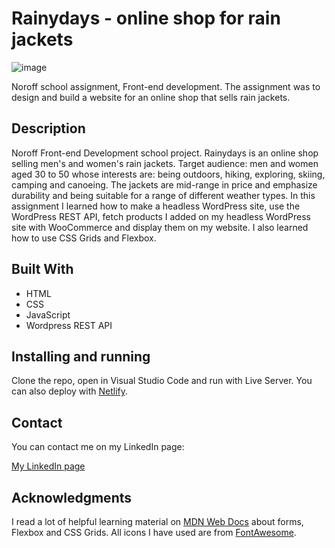 # Rainydays - online shop for rain jackets

![image](https://raw.githubusercontent.com/toratapp/teidsvag-portfolio/main/images/rainydays-home-web.jpg)

Noroff school assignment, Front-end development. The assignment was to design and build a website for an online shop that sells rain jackets.


## Description

Noroff Front-end Development school project. Rainydays is an online shop selling men's and women's rain jackets. Target audience: men and women aged 30 to 50 whose interests are: being outdoors, hiking, exploring, skiing, camping and canoeing. The jackets are mid-range in price and emphasize durability and being suitable for a range of different weather types. In this assignment I learned how to make a headless WordPress site, use the WordPress REST API, fetch products I added on my headless WordPress site with WooCommerce and display them on my website. I also learned how to use CSS Grids and Flexbox.


## Built With

- HTML
- CSS
- JavaScript
- Wordpress REST API


## Installing and running

Clone the repo, open in Visual Studio Code and run with Live Server. You can also deploy with [Netlify](https://www.netlify.com/).


## Contact

You can contact me on my LinkedIn page:

[My LinkedIn page](https://www.linkedin.com/in/toraoeidsvag)


## Acknowledgments

I read a lot of helpful learning material on [MDN Web Docs](https://developer.mozilla.org/en-US/) about forms, Flexbox and CSS Grids.
All icons I have used are from [FontAwesome](https://fontawesome.com/).
